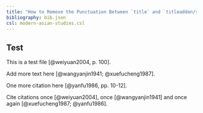 ```yaml
---
title: "How to Remove the Punctuation Between `title` and `titleaddon/subtitle`?"
bibliography: bib.json
csl: modern-asian-studies.csl
---
```


## Test

This is a test file [@weiyuan2004, p. 100].

Add more text here [@wangyanjin1941; @xuefucheng1987].

One more citation here [@yanfu1986, pp. 10-12].

Cite citations once [@weiyuan2004], once [@wangyanjin1941] and once again [@xuefucheng1987; @yanfu1986].
